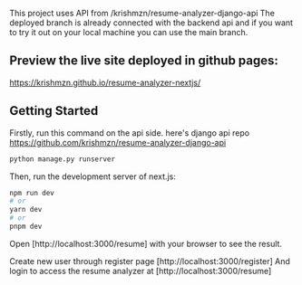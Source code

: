 This project uses API from /krishmzn/resume-analyzer-django-api
The deployed branch is already connected with the backend api and if you want to try it out on your local machine you can use the main branch.

## Preview the live site deployed in github pages:
https://krishmzn.github.io/resume-analyzer-nextjs/

## Getting Started

Firstly, run this command on the api side.
here's django api repo
https://github.com/krishmzn/resume-analyzer-django-api

```bash
python manage.py runserver
```

Then, run the development server of next.js:

```bash
npm run dev
# or
yarn dev
# or
pnpm dev
```

Open [http://localhost:3000/resume] with your browser to see the result.

Create new user through register page [http://localhost:3000/register]
And login to access the resume analyzer at [http://localhost:3000/resume]
